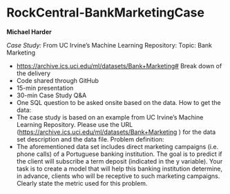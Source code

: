 # RockCentral-BankMarketingCase

**Michael Harder**

*Case Study:*
From UC Irvine’s Machine Learning Repository:
Topic: Bank Marketing
 * https://archive.ics.uci.edu/ml/datasets/Bank+Marketing# 
Break down of the delivery
 * Code shared through GitHub 
 * 15-min presentation
 * 30-min Case Study Q&A
 * One SQL question to be asked onsite based on the data.
How to get the data:
 * The case study is based on an example from UC Irvine’s Machine Learning Repository. Please use the URL (https://archive.ics.uci.edu/ml/datasets/Bank+Marketing ) for the data set description and the data file.
Problem definition:
 * The aforementioned data set includes direct marketing campaigns (i.e. phone calls) of a Portuguese banking institution. The goal is to predict if the client will subscribe a term deposit (indicated in the y variable). Your task is to create a model that will help this banking institution determine, in advance, clients who will be receptive to such marketing campaigns. Clearly state the metric used for this problem.

